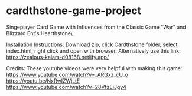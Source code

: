
# cardthstone-game-project
Singeplayer Card Game with Influences from the Classic Game "War" and Blizzard Ent's Hearthstone\

Installation Instructions:
Download zip, click Cardthstone folder, select index.html, right click and open with browser.
Alternatively use this link: https://zealous-kalam-d08168.netlify.app/

Credits:
These youtube videos were very helpful with making this game:
https://www.youtube.com/watch?v=_ARGxz_cU_o
<br>
https://youtu.be/NxRwIZWjLtE
<br>
https://www.youtube.com/watch?v=28VfzEiJgy4


